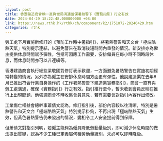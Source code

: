 ```yaml
---
layout: post
title: 香港建造商會稱一直與當局溝通確保暑熱警下《實務指引》行之有效
date: 2024-04-29 18:22:48.000000000 +08:00
link: https://news.rthk.hk/rthk/ch/component/k2/1751072-20240429.htm
categories: rthk
---
```


勞工處下月實施新修訂的《預防工作時中暑指引》，將暑熱警告和天文台「極端酷熱天氣」特別提示連結，以避免警告在取消後短時間內重發的情況。新安排亦為僱主提供休息時間賦予彈性，包括可因應工作需要，安排僱員在每小時不同時段休息，而休息時間亦可以非連續等。

香港建造商會執行總監梁敬國對修訂表示歡迎，一方面避免暑熱警告在實施初期經常轉變的情況，另外亦為僱主在安排休息時間方面更有彈性。他說建造業在去年8月已推出符合行業自身操作的《工作暑熱警告下建造業實務指引》，商會一直有與勞工處溝通，確保《實務指引》行之有效。指引推行至今，暫未收到會員反映在推行上出現問題，他強調商會不時收集會員意見，若有需要會對指引內容作出修改。

工業傷亡權益會總幹事蕭倩文認為，修訂指引後，部份內容較以往清晰，特別是暑熱警告和天文台「極端酷熱天氣」特別提示掛鉤，不再出現「極端酷熱天氣」生效，但黃色暑熱警告仍未發出的情況，變相令工人安全提前得到保障。

但蕭倩文對指引列明，若僱主能夠為僱員降低勞動量級別，即可減少休息時間的做法提出質疑，認為不少工種已定義屬何種勞動量級別，未必可以即時降級。
